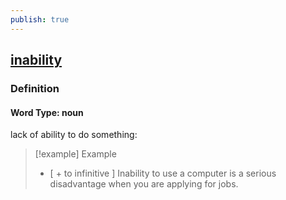 ```yaml
---
publish: true
---
```


## [inability](https://dictionary.cambridge.org/dictionary/english/inability)

### Definition
#### Word Type: noun
lack of ability to do something:

>[!example] Example
> - [ + to infinitive ] Inability to use a computer is a serious disadvantage when you are applying for jobs.
